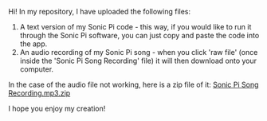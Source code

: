 Hi! In my repository, I have uploaded the following files:

1. A text version of my Sonic Pi code - this way, if you would like to run it through the Sonic Pi software, you can just copy and paste the code into the app.
2. An audio recording of my Sonic Pi song - when you click 'raw file' (once inside the 'Sonic Pi Song Recording' file) it will then download onto your computer.
  
In the case of the audio file not working, here is a zip file of it: [Sonic Pi Song Recording.mp3.zip](https://github.com/NinaBrownUTS/A3/files/13363238/Sonic.Pi.Song.Recording.mp3.zip)

I hope you enjoy my creation!
